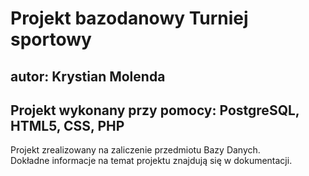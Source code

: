 # Projekt bazodanowy Turniej sportowy
## autor: Krystian Molenda
## Projekt wykonany przy pomocy: PostgreSQL, HTML5, CSS, PHP
Projekt zrealizowany na zaliczenie przedmiotu Bazy Danych.<br>
Dokładne informacje na temat projektu znajdują się w dokumentacji.
